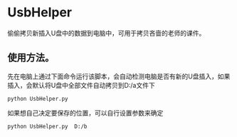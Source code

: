 # UsbHelper
偷偷拷贝新插入U盘中的数据到电脑中，可用于拷贝吝啬的老师的课件。
## 使用方法。
先在电脑上通过下面命令运行该脚本，会自动检测电脑是否有新的U盘插入，如果插入，会默认将U盘中全部文件自动拷贝到D:/a文件下
```
python UsbHelper.py 
```
如果想自己决定要保存的位置，可以自行设置参数来确定
```
python UsbHelper.py  D:/b
```